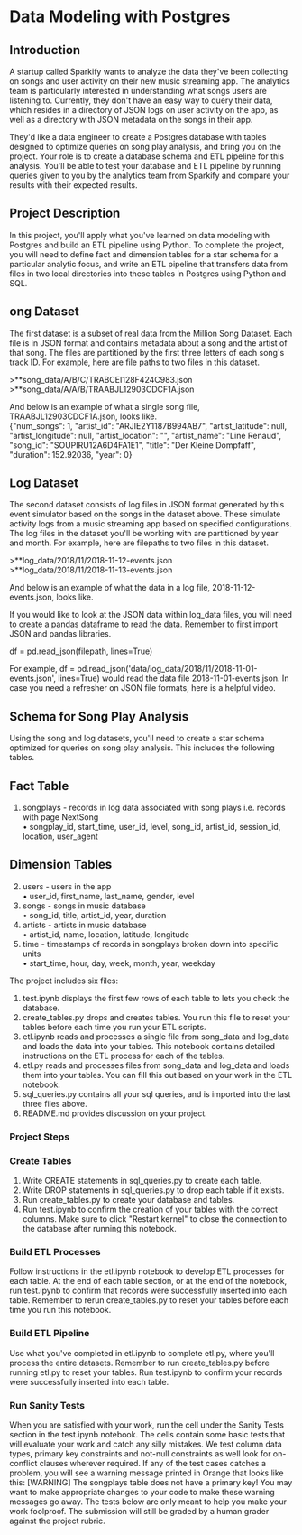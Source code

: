 # Data Modeling with Postgres
## Introduction

<p>A startup called Sparkify wants to analyze the data they've been collecting on songs and user activity on their new music streaming app. The analytics team is particularly interested in understanding what songs users are listening to. Currently, they don't have an easy way to query their data, which resides in a directory of JSON logs on user activity on the app, as well as a directory with JSON metadata on the songs in their app.</p>

<p>They'd like a data engineer to create a Postgres database with tables designed to optimize queries on song play analysis, and bring you on the project. Your role is to create a database schema and ETL pipeline for this analysis. You'll be able to test your database and ETL pipeline by running queries given to you by the analytics team from Sparkify and compare your results with their expected results.</p>

## Project Description
<p>In this project, you'll apply what you've learned on data modeling with Postgres and build an ETL pipeline using Python. To complete the project, you will need to define fact and dimension tables for a star schema for a particular analytic focus, and write an ETL pipeline that transfers data from files in two local directories into these tables in Postgres using Python and SQL.</p>


## ong Dataset
<p>The first dataset is a subset of real data from the Million Song Dataset. Each file is in JSON format and contains metadata about a song and the artist of that song. The files are partitioned by the first three letters of each song's track ID. For example, here are file paths to two files in this dataset.</p>
>**song_data/A/B/C/TRABCEI128F424C983.json<br>
>**song_data/A/A/B/TRAABJL12903CDCF1A.json

<p>And below is an example of what a single song file, TRAABJL12903CDCF1A.json, looks like.<br>
{"num_songs": 1, "artist_id": "ARJIE2Y1187B994AB7", "artist_latitude": null, "artist_longitude": null, "artist_location": "", "artist_name": "Line Renaud", "song_id": "SOUPIRU12A6D4FA1E1", "title": "Der Kleine Dompfaff", "duration": 152.92036, "year": 0}</p>

## Log Dataset

<p>The second dataset consists of log files in JSON format generated by this event simulator based on the songs in the dataset above. These simulate activity logs from a music streaming app based on specified configurations.
The log files in the dataset you'll be working with are partitioned by year and month. For example, here are filepaths to two files in this dataset.</p>
>**log_data/2018/11/2018-11-12-events.json<br>
>**log_data/2018/11/2018-11-13-events.json

And below is an example of what the data in a log file, 2018-11-12-events.json, looks like.
 
<p>If you would like to look at the JSON data within log_data files, you will need to create a pandas dataframe to read the data. Remember to first import JSON and pandas libraries.
 
df = pd.read_json(filepath, lines=True)
 
For example, df = pd.read_json('data/log_data/2018/11/2018-11-01-events.json', lines=True) would read the data file 2018-11-01-events.json.
In case you need a refresher on JSON file formats, here is a helpful video.
 

## Schema for Song Play Analysis
 
Using the song and log datasets, you'll need to create a star schema optimized for queries on song play analysis. This includes the following tables.
 
## Fact Table
1.	songplays - records in log data associated with song plays i.e. records with page NextSong<br>
•	songplay_id, start_time, user_id, level, song_id, artist_id, session_id, location, user_agent<br>
## Dimension Tables
2.	users - users in the app<br>
•	user_id, first_name, last_name, gender, level<br>
3.	songs - songs in music database<br>
•	song_id, title, artist_id, year, duration<br>
4.	artists - artists in music database<br>
•	artist_id, name, location, latitude, longitude<br>
5.	time - timestamps of records in songplays broken down into specific units<br>
•	start_time, hour, day, week, month, year, weekday<br>
 
 
The project includes six files:<br>
1.	test.ipynb displays the first few rows of each table to lets you check the database.<br>
2.	create_tables.py drops and creates  tables. You run this file to reset your tables before each time you run your ETL scripts.<br>
3.	etl.ipynb reads and processes a single file from song_data and log_data and loads the data into your tables. This notebook contains detailed instructions on the ETL process for each of the tables.<br>
4.	etl.py reads and processes files from song_data and log_data and loads them into your tables. You can fill this out based on your work in the ETL notebook.<br>
5.	sql_queries.py contains all your sql queries, and is imported into the last three files above.<br>
6.	README.md provides discussion on your project.<br>

### Project Steps
### Create Tables
1.	Write CREATE statements in sql_queries.py to create each table.<br>
2.	Write DROP statements in sql_queries.py to drop each table if it exists.<br>
3.	Run create_tables.py to create your database and tables.<br>
4.	Run test.ipynb to confirm the creation of your tables with the correct columns. Make sure to click "Restart kernel" to close the connection to the database after running this notebook.<br>
 
### Build ETL Processes
<p>Follow instructions in the etl.ipynb notebook to develop ETL processes for each table. At the end of each table section, or at the end of the notebook, run test.ipynb to confirm that records were successfully inserted into each table. Remember to rerun create_tables.py to reset your tables before each time you run this notebook.</p>

 ### Build ETL Pipeline
<p>Use what you've completed in etl.ipynb to complete etl.py, where you'll process the entire datasets. Remember to run create_tables.py before running etl.py to reset your tables. Run test.ipynb to confirm your records were successfully inserted into each table.</p>

### Run Sanity Tests
<p>When you are satisfied with your work, run the cell under the Sanity Tests section in the test.ipynb notebook. The cells contain some basic tests that will evaluate your work and catch any silly mistakes. We test column data types, primary key constraints and not-null constraints as well look for on-conflict clauses wherever required. If any of the test cases catches a problem, you will see a warning message printed in Orange that looks like this:
[WARNING] The songplays table does not have a primary key!
You may want to make appropriate changes to your code to make these warning messages go away. The tests below are only meant to help you make your work foolproof. The submission will still be graded by a human grader against the project rubric. </p>


